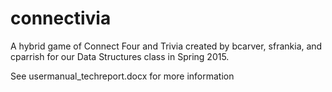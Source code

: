 # connectivia
A hybrid game of Connect Four and Trivia created by bcarver, sfrankia, and cparrish for our Data Structures class in Spring 2015.

See usermanual_techreport.docx for more information
